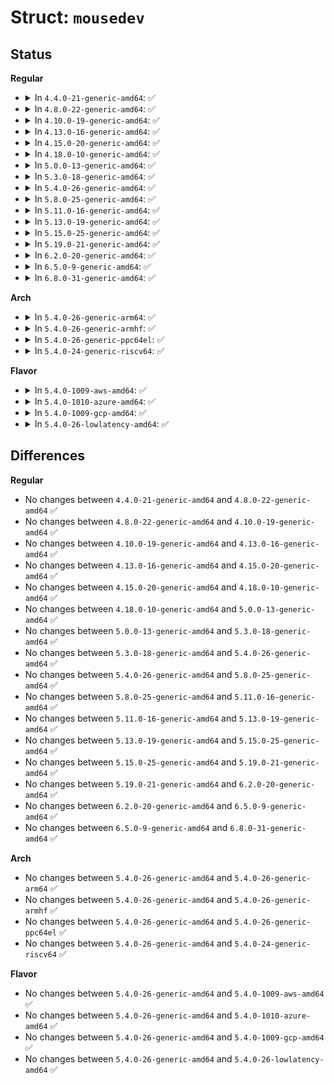 # Struct: <code>mousedev</code>

## Status
<b>Regular</b>
<ul>
<li>
<details>
<summary>In <code>4.4.0-21-generic-amd64</code>: ✅</summary>

```c
struct mousedev {
    int open;
    struct input_handle handle;
    wait_queue_head_t wait;
    struct list_head client_list;
    spinlock_t client_lock;
    struct mutex mutex;
    struct device dev;
    struct cdev cdev;
    bool exist;
    struct list_head mixdev_node;
    bool opened_by_mixdev;
    struct mousedev_hw_data packet;
    unsigned int pkt_count;
    int[4] old_x;
    int[4] old_y;
    int frac_dx;
    int frac_dy;
    long unsigned int touch;
    int (*)(struct mousedev *) open_device;
    void (*)(struct mousedev *) close_device;
}
```
</details>
</li>
<li>
<details>
<summary>In <code>4.8.0-22-generic-amd64</code>: ✅</summary>

```c
struct mousedev {
    int open;
    struct input_handle handle;
    wait_queue_head_t wait;
    struct list_head client_list;
    spinlock_t client_lock;
    struct mutex mutex;
    struct device dev;
    struct cdev cdev;
    bool exist;
    struct list_head mixdev_node;
    bool opened_by_mixdev;
    struct mousedev_hw_data packet;
    unsigned int pkt_count;
    int[4] old_x;
    int[4] old_y;
    int frac_dx;
    int frac_dy;
    long unsigned int touch;
    int (*)(struct mousedev *) open_device;
    void (*)(struct mousedev *) close_device;
}
```
</details>
</li>
<li>
<details>
<summary>In <code>4.10.0-19-generic-amd64</code>: ✅</summary>

```c
struct mousedev {
    int open;
    struct input_handle handle;
    wait_queue_head_t wait;
    struct list_head client_list;
    spinlock_t client_lock;
    struct mutex mutex;
    struct device dev;
    struct cdev cdev;
    bool exist;
    struct list_head mixdev_node;
    bool opened_by_mixdev;
    struct mousedev_hw_data packet;
    unsigned int pkt_count;
    int[4] old_x;
    int[4] old_y;
    int frac_dx;
    int frac_dy;
    long unsigned int touch;
    int (*)(struct mousedev *) open_device;
    void (*)(struct mousedev *) close_device;
}
```
</details>
</li>
<li>
<details>
<summary>In <code>4.13.0-16-generic-amd64</code>: ✅</summary>

```c
struct mousedev {
    int open;
    struct input_handle handle;
    wait_queue_head_t wait;
    struct list_head client_list;
    spinlock_t client_lock;
    struct mutex mutex;
    struct device dev;
    struct cdev cdev;
    bool exist;
    struct list_head mixdev_node;
    bool opened_by_mixdev;
    struct mousedev_hw_data packet;
    unsigned int pkt_count;
    int[4] old_x;
    int[4] old_y;
    int frac_dx;
    int frac_dy;
    long unsigned int touch;
    int (*)(struct mousedev *) open_device;
    void (*)(struct mousedev *) close_device;
}
```
</details>
</li>
<li>
<details>
<summary>In <code>4.15.0-20-generic-amd64</code>: ✅</summary>

```c
struct mousedev {
    int open;
    struct input_handle handle;
    wait_queue_head_t wait;
    struct list_head client_list;
    spinlock_t client_lock;
    struct mutex mutex;
    struct device dev;
    struct cdev cdev;
    bool exist;
    struct list_head mixdev_node;
    bool opened_by_mixdev;
    struct mousedev_hw_data packet;
    unsigned int pkt_count;
    int[4] old_x;
    int[4] old_y;
    int frac_dx;
    int frac_dy;
    long unsigned int touch;
    int (*)(struct mousedev *) open_device;
    void (*)(struct mousedev *) close_device;
}
```
</details>
</li>
<li>
<details>
<summary>In <code>4.18.0-10-generic-amd64</code>: ✅</summary>

```c
struct mousedev {
    int open;
    struct input_handle handle;
    wait_queue_head_t wait;
    struct list_head client_list;
    spinlock_t client_lock;
    struct mutex mutex;
    struct device dev;
    struct cdev cdev;
    bool exist;
    struct list_head mixdev_node;
    bool opened_by_mixdev;
    struct mousedev_hw_data packet;
    unsigned int pkt_count;
    int[4] old_x;
    int[4] old_y;
    int frac_dx;
    int frac_dy;
    long unsigned int touch;
    int (*)(struct mousedev *) open_device;
    void (*)(struct mousedev *) close_device;
}
```
</details>
</li>
<li>
<details>
<summary>In <code>5.0.0-13-generic-amd64</code>: ✅</summary>

```c
struct mousedev {
    int open;
    struct input_handle handle;
    wait_queue_head_t wait;
    struct list_head client_list;
    spinlock_t client_lock;
    struct mutex mutex;
    struct device dev;
    struct cdev cdev;
    bool exist;
    struct list_head mixdev_node;
    bool opened_by_mixdev;
    struct mousedev_hw_data packet;
    unsigned int pkt_count;
    int[4] old_x;
    int[4] old_y;
    int frac_dx;
    int frac_dy;
    long unsigned int touch;
    int (*)(struct mousedev *) open_device;
    void (*)(struct mousedev *) close_device;
}
```
</details>
</li>
<li>
<details>
<summary>In <code>5.3.0-18-generic-amd64</code>: ✅</summary>

```c
struct mousedev {
    int open;
    struct input_handle handle;
    wait_queue_head_t wait;
    struct list_head client_list;
    spinlock_t client_lock;
    struct mutex mutex;
    struct device dev;
    struct cdev cdev;
    bool exist;
    struct list_head mixdev_node;
    bool opened_by_mixdev;
    struct mousedev_hw_data packet;
    unsigned int pkt_count;
    int[4] old_x;
    int[4] old_y;
    int frac_dx;
    int frac_dy;
    long unsigned int touch;
    int (*)(struct mousedev *) open_device;
    void (*)(struct mousedev *) close_device;
}
```
</details>
</li>
<li>
<details>
<summary>In <code>5.4.0-26-generic-amd64</code>: ✅</summary>

```c
struct mousedev {
    int open;
    struct input_handle handle;
    wait_queue_head_t wait;
    struct list_head client_list;
    spinlock_t client_lock;
    struct mutex mutex;
    struct device dev;
    struct cdev cdev;
    bool exist;
    struct list_head mixdev_node;
    bool opened_by_mixdev;
    struct mousedev_hw_data packet;
    unsigned int pkt_count;
    int[4] old_x;
    int[4] old_y;
    int frac_dx;
    int frac_dy;
    long unsigned int touch;
    int (*)(struct mousedev *) open_device;
    void (*)(struct mousedev *) close_device;
}
```
</details>
</li>
<li>
<details>
<summary>In <code>5.8.0-25-generic-amd64</code>: ✅</summary>

```c
struct mousedev {
    int open;
    struct input_handle handle;
    wait_queue_head_t wait;
    struct list_head client_list;
    spinlock_t client_lock;
    struct mutex mutex;
    struct device dev;
    struct cdev cdev;
    bool exist;
    struct list_head mixdev_node;
    bool opened_by_mixdev;
    struct mousedev_hw_data packet;
    unsigned int pkt_count;
    int[4] old_x;
    int[4] old_y;
    int frac_dx;
    int frac_dy;
    long unsigned int touch;
    int (*)(struct mousedev *) open_device;
    void (*)(struct mousedev *) close_device;
}
```
</details>
</li>
<li>
<details>
<summary>In <code>5.11.0-16-generic-amd64</code>: ✅</summary>

```c
struct mousedev {
    int open;
    struct input_handle handle;
    wait_queue_head_t wait;
    struct list_head client_list;
    spinlock_t client_lock;
    struct mutex mutex;
    struct device dev;
    struct cdev cdev;
    bool exist;
    struct list_head mixdev_node;
    bool opened_by_mixdev;
    struct mousedev_hw_data packet;
    unsigned int pkt_count;
    int[4] old_x;
    int[4] old_y;
    int frac_dx;
    int frac_dy;
    long unsigned int touch;
    int (*)(struct mousedev *) open_device;
    void (*)(struct mousedev *) close_device;
}
```
</details>
</li>
<li>
<details>
<summary>In <code>5.13.0-19-generic-amd64</code>: ✅</summary>

```c
struct mousedev {
    int open;
    struct input_handle handle;
    wait_queue_head_t wait;
    struct list_head client_list;
    spinlock_t client_lock;
    struct mutex mutex;
    struct device dev;
    struct cdev cdev;
    bool exist;
    struct list_head mixdev_node;
    bool opened_by_mixdev;
    struct mousedev_hw_data packet;
    unsigned int pkt_count;
    int[4] old_x;
    int[4] old_y;
    int frac_dx;
    int frac_dy;
    long unsigned int touch;
    int (*)(struct mousedev *) open_device;
    void (*)(struct mousedev *) close_device;
}
```
</details>
</li>
<li>
<details>
<summary>In <code>5.15.0-25-generic-amd64</code>: ✅</summary>

```c
struct mousedev {
    int open;
    struct input_handle handle;
    wait_queue_head_t wait;
    struct list_head client_list;
    spinlock_t client_lock;
    struct mutex mutex;
    struct device dev;
    struct cdev cdev;
    bool exist;
    struct list_head mixdev_node;
    bool opened_by_mixdev;
    struct mousedev_hw_data packet;
    unsigned int pkt_count;
    int[4] old_x;
    int[4] old_y;
    int frac_dx;
    int frac_dy;
    long unsigned int touch;
    int (*)(struct mousedev *) open_device;
    void (*)(struct mousedev *) close_device;
}
```
</details>
</li>
<li>
<details>
<summary>In <code>5.19.0-21-generic-amd64</code>: ✅</summary>

```c
struct mousedev {
    int open;
    struct input_handle handle;
    wait_queue_head_t wait;
    struct list_head client_list;
    spinlock_t client_lock;
    struct mutex mutex;
    struct device dev;
    struct cdev cdev;
    bool exist;
    struct list_head mixdev_node;
    bool opened_by_mixdev;
    struct mousedev_hw_data packet;
    unsigned int pkt_count;
    int[4] old_x;
    int[4] old_y;
    int frac_dx;
    int frac_dy;
    long unsigned int touch;
    int (*)(struct mousedev *) open_device;
    void (*)(struct mousedev *) close_device;
}
```
</details>
</li>
<li>
<details>
<summary>In <code>6.2.0-20-generic-amd64</code>: ✅</summary>

```c
struct mousedev {
    int open;
    struct input_handle handle;
    wait_queue_head_t wait;
    struct list_head client_list;
    spinlock_t client_lock;
    struct mutex mutex;
    struct device dev;
    struct cdev cdev;
    bool exist;
    struct list_head mixdev_node;
    bool opened_by_mixdev;
    struct mousedev_hw_data packet;
    unsigned int pkt_count;
    int[4] old_x;
    int[4] old_y;
    int frac_dx;
    int frac_dy;
    long unsigned int touch;
    int (*)(struct mousedev *) open_device;
    void (*)(struct mousedev *) close_device;
}
```
</details>
</li>
<li>
<details>
<summary>In <code>6.5.0-9-generic-amd64</code>: ✅</summary>

```c
struct mousedev {
    int open;
    struct input_handle handle;
    wait_queue_head_t wait;
    struct list_head client_list;
    spinlock_t client_lock;
    struct mutex mutex;
    struct device dev;
    struct cdev cdev;
    bool exist;
    struct list_head mixdev_node;
    bool opened_by_mixdev;
    struct mousedev_hw_data packet;
    unsigned int pkt_count;
    int[4] old_x;
    int[4] old_y;
    int frac_dx;
    int frac_dy;
    long unsigned int touch;
    int (*)(struct mousedev *) open_device;
    void (*)(struct mousedev *) close_device;
}
```
</details>
</li>
<li>
<details>
<summary>In <code>6.8.0-31-generic-amd64</code>: ✅</summary>

```c
struct mousedev {
    int open;
    struct input_handle handle;
    wait_queue_head_t wait;
    struct list_head client_list;
    spinlock_t client_lock;
    struct mutex mutex;
    struct device dev;
    struct cdev cdev;
    bool exist;
    struct list_head mixdev_node;
    bool opened_by_mixdev;
    struct mousedev_hw_data packet;
    unsigned int pkt_count;
    int[4] old_x;
    int[4] old_y;
    int frac_dx;
    int frac_dy;
    long unsigned int touch;
    int (*)(struct mousedev *) open_device;
    void (*)(struct mousedev *) close_device;
}
```
</details>
</li>
</ul>
<b>Arch</b>
<ul>
<li>
<details>
<summary>In <code>5.4.0-26-generic-arm64</code>: ✅</summary>

```c
struct mousedev {
    int open;
    struct input_handle handle;
    wait_queue_head_t wait;
    struct list_head client_list;
    spinlock_t client_lock;
    struct mutex mutex;
    struct device dev;
    struct cdev cdev;
    bool exist;
    struct list_head mixdev_node;
    bool opened_by_mixdev;
    struct mousedev_hw_data packet;
    unsigned int pkt_count;
    int[4] old_x;
    int[4] old_y;
    int frac_dx;
    int frac_dy;
    long unsigned int touch;
    int (*)(struct mousedev *) open_device;
    void (*)(struct mousedev *) close_device;
}
```
</details>
</li>
<li>
<details>
<summary>In <code>5.4.0-26-generic-armhf</code>: ✅</summary>

```c
struct mousedev {
    int open;
    struct input_handle handle;
    wait_queue_head_t wait;
    struct list_head client_list;
    spinlock_t client_lock;
    struct mutex mutex;
    struct device dev;
    struct cdev cdev;
    bool exist;
    struct list_head mixdev_node;
    bool opened_by_mixdev;
    struct mousedev_hw_data packet;
    unsigned int pkt_count;
    int[4] old_x;
    int[4] old_y;
    int frac_dx;
    int frac_dy;
    long unsigned int touch;
    int (*)(struct mousedev *) open_device;
    void (*)(struct mousedev *) close_device;
}
```
</details>
</li>
<li>
<details>
<summary>In <code>5.4.0-26-generic-ppc64el</code>: ✅</summary>

```c
struct mousedev {
    int open;
    struct input_handle handle;
    wait_queue_head_t wait;
    struct list_head client_list;
    spinlock_t client_lock;
    struct mutex mutex;
    struct device dev;
    struct cdev cdev;
    bool exist;
    struct list_head mixdev_node;
    bool opened_by_mixdev;
    struct mousedev_hw_data packet;
    unsigned int pkt_count;
    int[4] old_x;
    int[4] old_y;
    int frac_dx;
    int frac_dy;
    long unsigned int touch;
    int (*)(struct mousedev *) open_device;
    void (*)(struct mousedev *) close_device;
}
```
</details>
</li>
<li>
<details>
<summary>In <code>5.4.0-24-generic-riscv64</code>: ✅</summary>

```c
struct mousedev {
    int open;
    struct input_handle handle;
    wait_queue_head_t wait;
    struct list_head client_list;
    spinlock_t client_lock;
    struct mutex mutex;
    struct device dev;
    struct cdev cdev;
    bool exist;
    struct list_head mixdev_node;
    bool opened_by_mixdev;
    struct mousedev_hw_data packet;
    unsigned int pkt_count;
    int[4] old_x;
    int[4] old_y;
    int frac_dx;
    int frac_dy;
    long unsigned int touch;
    int (*)(struct mousedev *) open_device;
    void (*)(struct mousedev *) close_device;
}
```
</details>
</li>
</ul>
<b>Flavor</b>
<ul>
<li>
<details>
<summary>In <code>5.4.0-1009-aws-amd64</code>: ✅</summary>

```c
struct mousedev {
    int open;
    struct input_handle handle;
    wait_queue_head_t wait;
    struct list_head client_list;
    spinlock_t client_lock;
    struct mutex mutex;
    struct device dev;
    struct cdev cdev;
    bool exist;
    struct list_head mixdev_node;
    bool opened_by_mixdev;
    struct mousedev_hw_data packet;
    unsigned int pkt_count;
    int[4] old_x;
    int[4] old_y;
    int frac_dx;
    int frac_dy;
    long unsigned int touch;
    int (*)(struct mousedev *) open_device;
    void (*)(struct mousedev *) close_device;
}
```
</details>
</li>
<li>
<details>
<summary>In <code>5.4.0-1010-azure-amd64</code>: ✅</summary>

```c
struct mousedev {
    int open;
    struct input_handle handle;
    wait_queue_head_t wait;
    struct list_head client_list;
    spinlock_t client_lock;
    struct mutex mutex;
    struct device dev;
    struct cdev cdev;
    bool exist;
    struct list_head mixdev_node;
    bool opened_by_mixdev;
    struct mousedev_hw_data packet;
    unsigned int pkt_count;
    int[4] old_x;
    int[4] old_y;
    int frac_dx;
    int frac_dy;
    long unsigned int touch;
    int (*)(struct mousedev *) open_device;
    void (*)(struct mousedev *) close_device;
}
```
</details>
</li>
<li>
<details>
<summary>In <code>5.4.0-1009-gcp-amd64</code>: ✅</summary>

```c
struct mousedev {
    int open;
    struct input_handle handle;
    wait_queue_head_t wait;
    struct list_head client_list;
    spinlock_t client_lock;
    struct mutex mutex;
    struct device dev;
    struct cdev cdev;
    bool exist;
    struct list_head mixdev_node;
    bool opened_by_mixdev;
    struct mousedev_hw_data packet;
    unsigned int pkt_count;
    int[4] old_x;
    int[4] old_y;
    int frac_dx;
    int frac_dy;
    long unsigned int touch;
    int (*)(struct mousedev *) open_device;
    void (*)(struct mousedev *) close_device;
}
```
</details>
</li>
<li>
<details>
<summary>In <code>5.4.0-26-lowlatency-amd64</code>: ✅</summary>

```c
struct mousedev {
    int open;
    struct input_handle handle;
    wait_queue_head_t wait;
    struct list_head client_list;
    spinlock_t client_lock;
    struct mutex mutex;
    struct device dev;
    struct cdev cdev;
    bool exist;
    struct list_head mixdev_node;
    bool opened_by_mixdev;
    struct mousedev_hw_data packet;
    unsigned int pkt_count;
    int[4] old_x;
    int[4] old_y;
    int frac_dx;
    int frac_dy;
    long unsigned int touch;
    int (*)(struct mousedev *) open_device;
    void (*)(struct mousedev *) close_device;
}
```
</details>
</li>
</ul>

## Differences
<b>Regular</b>
<ul>
<li>
No changes between <code>4.4.0-21-generic-amd64</code> and <code>4.8.0-22-generic-amd64</code> ✅
</li>
<li>
No changes between <code>4.8.0-22-generic-amd64</code> and <code>4.10.0-19-generic-amd64</code> ✅
</li>
<li>
No changes between <code>4.10.0-19-generic-amd64</code> and <code>4.13.0-16-generic-amd64</code> ✅
</li>
<li>
No changes between <code>4.13.0-16-generic-amd64</code> and <code>4.15.0-20-generic-amd64</code> ✅
</li>
<li>
No changes between <code>4.15.0-20-generic-amd64</code> and <code>4.18.0-10-generic-amd64</code> ✅
</li>
<li>
No changes between <code>4.18.0-10-generic-amd64</code> and <code>5.0.0-13-generic-amd64</code> ✅
</li>
<li>
No changes between <code>5.0.0-13-generic-amd64</code> and <code>5.3.0-18-generic-amd64</code> ✅
</li>
<li>
No changes between <code>5.3.0-18-generic-amd64</code> and <code>5.4.0-26-generic-amd64</code> ✅
</li>
<li>
No changes between <code>5.4.0-26-generic-amd64</code> and <code>5.8.0-25-generic-amd64</code> ✅
</li>
<li>
No changes between <code>5.8.0-25-generic-amd64</code> and <code>5.11.0-16-generic-amd64</code> ✅
</li>
<li>
No changes between <code>5.11.0-16-generic-amd64</code> and <code>5.13.0-19-generic-amd64</code> ✅
</li>
<li>
No changes between <code>5.13.0-19-generic-amd64</code> and <code>5.15.0-25-generic-amd64</code> ✅
</li>
<li>
No changes between <code>5.15.0-25-generic-amd64</code> and <code>5.19.0-21-generic-amd64</code> ✅
</li>
<li>
No changes between <code>5.19.0-21-generic-amd64</code> and <code>6.2.0-20-generic-amd64</code> ✅
</li>
<li>
No changes between <code>6.2.0-20-generic-amd64</code> and <code>6.5.0-9-generic-amd64</code> ✅
</li>
<li>
No changes between <code>6.5.0-9-generic-amd64</code> and <code>6.8.0-31-generic-amd64</code> ✅
</li>
</ul>
<b>Arch</b>
<ul>
<li>
No changes between <code>5.4.0-26-generic-amd64</code> and <code>5.4.0-26-generic-arm64</code> ✅
</li>
<li>
No changes between <code>5.4.0-26-generic-amd64</code> and <code>5.4.0-26-generic-armhf</code> ✅
</li>
<li>
No changes between <code>5.4.0-26-generic-amd64</code> and <code>5.4.0-26-generic-ppc64el</code> ✅
</li>
<li>
No changes between <code>5.4.0-26-generic-amd64</code> and <code>5.4.0-24-generic-riscv64</code> ✅
</li>
</ul>
<b>Flavor</b>
<ul>
<li>
No changes between <code>5.4.0-26-generic-amd64</code> and <code>5.4.0-1009-aws-amd64</code> ✅
</li>
<li>
No changes between <code>5.4.0-26-generic-amd64</code> and <code>5.4.0-1010-azure-amd64</code> ✅
</li>
<li>
No changes between <code>5.4.0-26-generic-amd64</code> and <code>5.4.0-1009-gcp-amd64</code> ✅
</li>
<li>
No changes between <code>5.4.0-26-generic-amd64</code> and <code>5.4.0-26-lowlatency-amd64</code> ✅
</li>
</ul>
